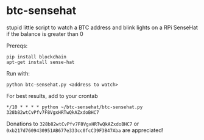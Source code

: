 # btc-sensehat
stupid little script to watch a BTC address and blink lights on a RPi SenseHat if the balance is greater than 0

Prereqs:  

`pip install blockchain`  
`apt-get install sense-hat`


Run with:  

`python btc-sensehat.py <address to watch>`

For best results, add to your crontab  

`*/10 * * * * python ~/btc-sensehat/btc-sensehat.py 328b82wtCvPfv7F8VgxHRTwQkAZxdoBHC7`


Donations to `328b82wtCvPfv7F8VgxHRTwQkAZxdoBHC7` or `0xb217d7609430951AB677e333cc0fcC39F3B47Aba` are appreciated!
